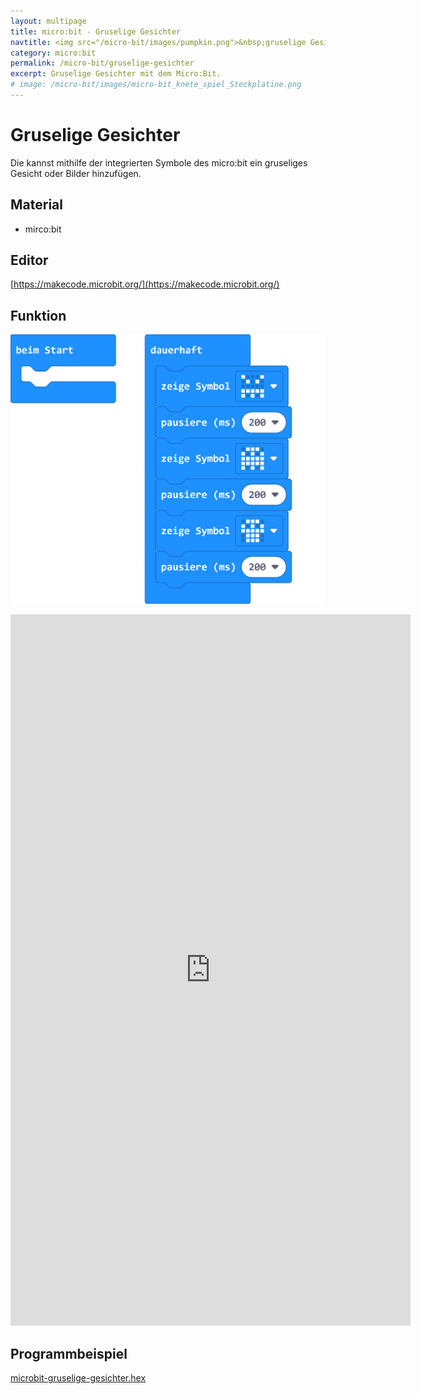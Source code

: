 ```yaml
---
layout: multipage
title: micro:bit - Gruselige Gesichter
navtitle: <img src="/micro-bit/images/pumpkin.png">&nbsp;gruselige Gesichter&nbsp;<img src="/micro-bit/images/vcp-meet.png" title="Dieses Angebot kann auch über VCP-Meet genutzt werden.">
category: micro:bit
permalink: /micro-bit/gruselige-gesichter
excerpt: Gruselige Gesichter mit dem Micro:Bit.
# image: /micro-bit/images/micro-bit_knete_spiel_Steckplatine.png
---
```


# Gruselige Gesichter

Die kannst mithilfe der integrierten Symbole des micro:bit ein gruseliges Gesicht oder Bilder hinzufügen.

## Material

+ mirco:bit

## Editor


[https://makecode.microbit.org/](https://makecode.microbit.org/)

## Funktion

![](images/microbit-Screenshot-gruselige-gesichter.png)

<div class="hidden-print">
<iframe src="https://player.vimeo.com/video/471694496" width="640" height="1138" frameborder="0" allow="autoplay; fullscreen" allowfullscreen></iframe>
</div>


## Programmbeispiel
[microbit-gruselige-gesichter.hex](appendix/microbit-gruselige-gesichter.hex)
